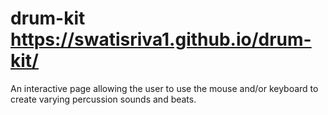 # drum-kit https://swatisriva1.github.io/drum-kit/
An interactive page allowing the user to use the mouse and/or keyboard to create varying percussion sounds and beats.
